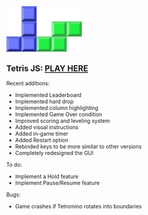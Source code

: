 <img src="img/logo.svg" width="200px">

## Tetris JS: [PLAY HERE](https://tetris.votommy.com)

Recent additions: 
- Implemented Leaderboard
- Implemented hard drop
- Implemented column highlighting
- Implemented Game Over condition
- Improved scoring and leveling system
- Added visual instructions
- Added in-game timer
- Added Restart option
- Rebinded keys to be more similar to other versions
- Completely redesigned the GUI

To do: 
- Implement a Hold feature
- Implement Pause/Resume feature

Bugs:
- Game crashes if Tetromino rotates into boundaries

